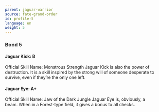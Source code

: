 ```yaml
---
parent: jaguar-warrior
source: fate-grand-order
id: profile-5
language: en
weight: 5
---
```


### Bond 5

#### Jaguar Kick: B

Official Skill Name: Monstrous Strength
Jaguar Kick is also the power of destruction.
It is a skill inspired by the strong will of someone desperate to survive, even if they’re the only one left.

#### Jaguar Eye: A+

Official Skill Name: Jaw of the Dark Jungle
Jaguar Eye is, obviously, a beam.
When in a Forest-type field, it gives a bonus to all checks.
